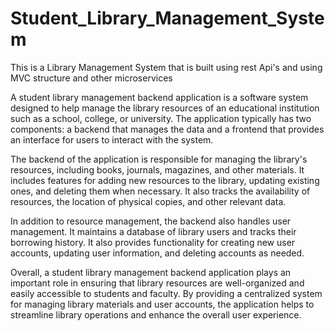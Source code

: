 # Student_Library_Management_System
This is a Library Management System that is built using rest Api's and using MVC structure and other microservices

A student library management backend application is a software system designed to help manage the library resources of an educational institution such as a school, college, or university. The application typically has two components: a backend that manages the data and a frontend that provides an interface for users to interact with the system.

The backend of the application is responsible for managing the library's resources, including books, journals, magazines, and other materials. It includes features for adding new resources to the library, updating existing ones, and deleting them when necessary. It also tracks the availability of resources, the location of physical copies, and other relevant data.

In addition to resource management, the backend also handles user management. It maintains a database of library users and tracks their borrowing history. It also provides functionality for creating new user accounts, updating user information, and deleting accounts as needed.

Overall, a student library management backend application plays an important role in ensuring that library resources are well-organized and easily accessible to students and faculty. By providing a centralized system for managing library materials and user accounts, the application helps to streamline library operations and enhance the overall user experience.
